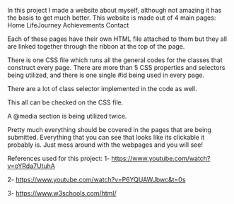 In this project I made a website about myself, although not amazing it has the basis to get much better.
This website is made out of 4 main pages:
Home
LifeJourney
Achievements
Contact

Each of these pages have their own HTML file attached to them but they all are linked together through the ribbon at the top of the page.

There is one CSS file which runs all the general codes for the classes that construct every page.
There are more than 5 CSS properties and selectors being utilized, and there is one single #id being used in every page.

There are a lot of class selector implemented in the code as well.

This all can be checked on the CSS file.

A @media section is being utilized twice.

Pretty much everything should be covered in the pages that are being submitted.
Everything that you can see that looks like its clickable it probably is. Just mess around with the webpages and you will see!

References used for this project:
1- https://www.youtube.com/watch?v=oYRda7UtuhA

2- https://www.youtube.com/watch?v=P6YQUAWJbwc&t=0s

3- https://www.w3schools.com/html/
